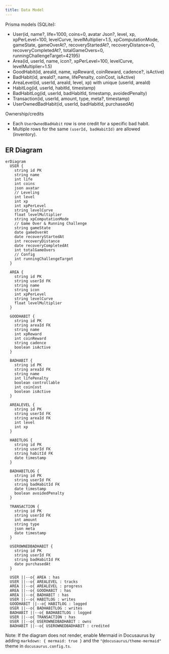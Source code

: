 ```yaml
---
title: Data Model
---
```


Prisma models (SQLite):

- User(id, name?, life=1000, coins=0, avatar Json?,
  level, xp, xpPerLevel=100, levelCurve, levelMultiplier=1.5, xpComputationMode,
  gameState, gameOverAt?, recoveryStartedAt?, recoveryDistance=0, recoveryCompletedAt?, totalGameOvers=0,
  runningChallengeTarget=42195)
- Area(id, userId, name, icon?, xpPerLevel=100, levelCurve, levelMultiplier=1.5)
- GoodHabit(id, areaId, name, xpReward, coinReward, cadence?, isActive)
- BadHabit(id, areaId?, name, lifePenalty, coinCost, isActive)
- AreaLevel(id, userId, areaId, level, xp) with unique (userId, areaId)
- HabitLog(id, userId, habitId, timestamp)
- BadHabitLog(id, userId, badHabitId, timestamp, avoidedPenalty)
- Transaction(id, userId, amount, type, meta?, timestamp)
- UserOwnedBadHabit(id, userId, badHabitId, purchasedAt)

Ownership/credits
- Each `UserOwnedBadHabit` row is one credit for a specific bad habit.
- Multiple rows for the same `(userId, badHabitId)` are allowed (inventory).

## ER Diagram

```mermaid
erDiagram
  USER {
    string id PK
    string name
    int life
    int coins
    json avatar
    // Leveling
    int level
    int xp
    int xpPerLevel
    string levelCurve
    float levelMultiplier
    string xpComputationMode
    // Game Over & Running Challenge
    string gameState
    date gameOverAt
    date recoveryStartedAt
    int recoveryDistance
    date recoveryCompletedAt
    int totalGameOvers
    // Config
    int runningChallengeTarget
  }

  AREA {
    string id PK
    string userId FK
    string name
    string icon
    int xpPerLevel
    string levelCurve
    float levelMultiplier
  }

  GOODHABIT {
    string id PK
    string areaId FK
    string name
    int xpReward
    int coinReward
    string cadence
    boolean isActive
  }

  BADHABIT {
    string id PK
    string areaId FK
    string name
    int lifePenalty
    boolean controllable
    int coinCost
    boolean isActive
  }

  AREALEVEL {
    string id PK
    string userId FK
    string areaId FK
    int level
    int xp
  }

  HABITLOG {
    string id PK
    string userId FK
    string habitId FK
    date timestamp
  }

  BADHABITLOG {
    string id PK
    string userId FK
    string badHabitId FK
    date timestamp
    boolean avoidedPenalty
  }

  TRANSACTION {
    string id PK
    string userId FK
    int amount
    string type
    json meta
    date timestamp
  }

  USEROWNEDBADHABIT {
    string id PK
    string userId FK
    string badHabitId FK
    date purchasedAt
  }

  USER ||--o{ AREA : has
  USER ||--o{ AREALEVEL : tracks
  AREA ||--o{ AREALEVEL : progress
  AREA ||--o{ GOODHABIT : has
  AREA ||--o{ BADHABIT : has
  USER ||--o{ HABITLOG : writes
  GOODHABIT ||--o{ HABITLOG : logged
  USER ||--o{ BADHABITLOG : writes
  BADHABIT ||--o{ BADHABITLOG : logged
  USER ||--o{ TRANSACTION : has
  USER ||--o{ USEROWNEDBADHABIT : owns
  BADHABIT ||--o{ USEROWNEDBADHABIT : credited
```

Note: If the diagram does not render, enable Mermaid in Docusaurus by adding `markdown: { mermaid: true }` and the `"@docusaurus/theme-mermaid"` theme in `docusaurus.config.ts`.

